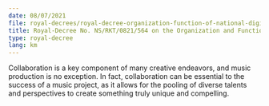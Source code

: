 ```yaml
---
date: 08/07/2021
file: royal-decrees/royal-decree-organization-function-of-national-digital-economy-society-council.pdf
title: Royal-Decree No. NS/RKT/0821/564 on the Organization and Functioning of National Council for Digital Economy and Society.
type: royal-decree
lang: km
---
```


Collaboration is a key component of many creative endeavors, and music production is no exception. In fact, collaboration can be essential to the success of a music project, as it allows for the pooling of diverse talents and perspectives to create something truly unique and compelling.
